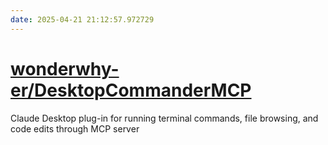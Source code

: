 ```yaml
---
date: 2025-04-21 21:12:57.972729
---
```


# [wonderwhy-er/DesktopCommanderMCP](https://github.com/wonderwhy-er/DesktopCommanderMCP)

Claude Desktop plug-in for running terminal commands, file browsing, and code edits through MCP server